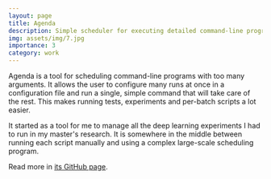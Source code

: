 ```yaml
---
layout: page
title: Agenda
description: Simple scheduler for executing detailed command-line programs
img: assets/img/7.jpg
importance: 3
category: work
---
```


Agenda is a tool for scheduling command-line
programs with too many arguments.  It allows
the user to configure many runs at once in a
configuration file and run a single, simple
command that will take care of the rest. This
makes running tests, experiments and
per-batch scripts a lot easier.

It started as a tool for me to manage all the
deep learning experiments I had to run in
my master's research. It is somewhere in the
middle between running each script manually
and using a complex large-scale scheduling
program.

Read more in [its GitHub page](https://github.com/almeidaraul/agenda/).
